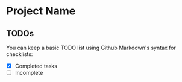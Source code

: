 # Project Name

## TODOs

You can keep a basic TODO list using Github Markdown's syntax for checklists:

- [x] Completed tasks
- [ ] Incomplete
